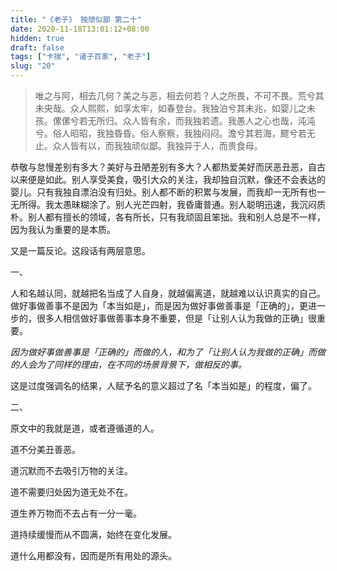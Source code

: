 ```yaml
---
title: "《老子》 独顽似鄙 第二十"
date: 2020-11-18T13:01:12+08:00
hidden: true
draft: false
tags: ["卡揣", "诸子百家", "老子"]
slug: "20"
---
```


> 唯之与阿，相去几何？美之与恶，相去何若？人之所畏，不可不畏。荒兮其未央哉。众人熙熙，如享太牢，如春登台。我独泊兮其未兆，如婴儿之未孩。傫傫兮若无所归。众人皆有余，而我独若遗。我愚人之心也哉，沌沌兮。俗人昭昭，我独昏昏。俗人察察，我独闷闷。澹兮其若海，飂兮若无止。众人皆有以，而我独顽似鄙。我独异于人，而贵食母。

恭敬与怠慢差别有多大？美好与丑陋差别有多大？人都热爱美好而厌恶丑恶，自古以来便是如此。别人享受美食，吸引大众的关注，我却独自沉默，像还不会表达的婴儿。只有我独自漂泊没有归处。别人都不断的积累与发展，而我却一无所有也一无所得。我太愚昧糊涂了。别人光芒四射，我昏庸普通。别人聪明迅速，我沉闷质朴。别人都有擅长的领域，各有所长，只有我顽固且笨拙。我和别人总是不一样，因为我认为重要的是本质。

又是一篇反论。这段话有两层意思。

一、

人和名越认同，就越把名当成了人自身，就越偏离道，就越难以认识真实的自己。做好事做善事不是因为「本当如是」，而是因为做好事做善事是「正确的」，更进一步的，很多人相信做好事做善事本身不重要，但是「让别人认为我做的正确」很重要。

*因为做好事做善事是「正确的」而做的人，和为了「让别人认为我做的正确」而做的人会为了同样的理由，在不同的场景背景下，做相反的事。*

这是过度强调名的结果，人赋予名的意义超过了名「本当如是」的程度，偏了。

二、

原文中的我就是道，或者遵循道的人。

道不分美丑善恶。

道沉默而不去吸引万物的关注。

道不需要归处因为道无处不在。

道生养万物而不去占有一分一毫。

道持续缓慢而从不圆满，始终在变化发展。

道什么用都没有，因而是所有用处的源头。